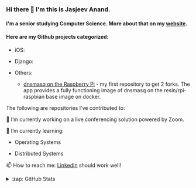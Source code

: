 ### Hi there 👋 I&#39;m this is Jasjeev Anand.

#### I&#39;m a senior studying Computer Science. More about that on my [website][website].

#### Here are my Github projects categorized:

- iOS:
  
- Django: 

- Others:
  
  - [dnsmasq on the Raspberry Pi][rpi-docker-dnsmasq] -  my first repository to get 2 forks. The app provides a fully functioning image of dnsmasq on the resin/rpi-raspbian base image on docker.  
    

The following are repositories I've contributed to:



🔭 I’m currently working on a live conferencing solution powered by Zoom.

🌱 I’m currently learning:

- Operating Systems
  
- Distributed Systems
  

📫 How to reach me:
[LinkedIn][LinkedIn] should work well!


<details>
  <summary>:zap: GitHub Stats</summary>

  <img align="left" alt="jasjeev4's GitHub Stats" src="https://github-readme-stats.codestackr.vercel.app/api?username=jasjeev4&show_icons=true&hide_border=true" />

</details>


[website]: https://jsanand.com
[LinkedIn]:https://www.linkedin.com/in/jasjeev/
[rpi-docker-dnsmasq]:https://github.com/jasjeev4/rpi-docker-dnsmasq